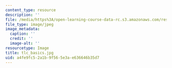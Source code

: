 ```yaml
---
content_type: resource
description: ''
file: /media/https%3A/open-learning-course-data-rc.s3.amazonaws.com/res-5-0001-digital-lab-techniques-manual-spring-2007/a4fe9fc52a1b9f565e3ae636646b35d7_tlc_basics.jpg
file_type: image/jpeg
image_metadata:
  caption: ''
  credit: ''
  image-alt: ''
resourcetype: Image
title: tlc_basics.jpg
uid: a4fe9fc5-2a1b-9f56-5e3a-e636646b35d7
---
```

